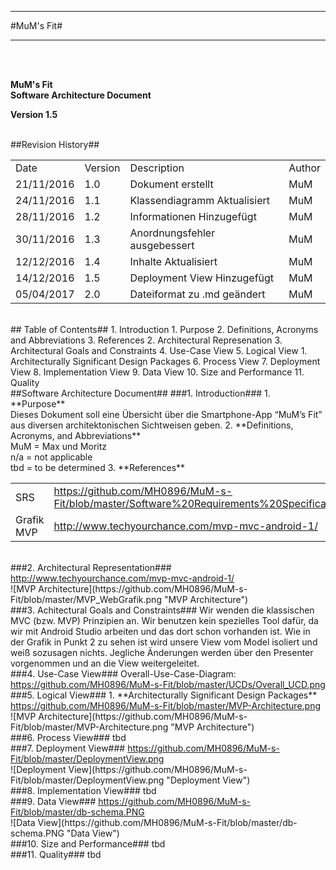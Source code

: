 ----------
#MuM's Fit#

----------
<br><br>

**MuM's Fit**  
**Software Architecture Document**

**Version 1.5**

<br>
##Revision History##
<table>
<tr><td>Date</td><td>Version</td><td>Description</td><td>Author</td></tr>
<tr><td>21/11/2016</td><td>1.0</td><td>Dokument erstellt</td><td>MuM</td></tr>
<tr><td>24/11/2016</td><td>1.1</td><td>Klassendiagramm Aktualisiert</td><td>MuM</td></tr>
<tr><td>28/11/2016</td><td>1.2</td><td>Informationen Hinzugefügt</td><td>MuM</td></tr>
<tr><td>30/11/2016</td><td>1.3</td><td>Anordnungsfehler ausgebessert</td><td>MuM</td></tr>
<tr><td>12/12/2016</td><td>1.4</td><td>Inhalte Aktualisiert</td><td>MuM</td></tr>
<tr><td>14/12/2016</td><td>1.5</td><td>Deployment View Hinzugefügt</td><td>MuM</td></tr>
<tr><td>05/04/2017</td><td>2.0</td><td>Dateiformat zu .md geändert</td><td>MuM</td></tr>
</table>

<br>
## Table of Contents##
1. Introduction
	1. Purpose
	2. Definitions, Acronyms and Abbreviations
	3. References
2. Architectural Represenation
3. Architectural Goals and Constraints
4. Use-Case View
5. Logical View
	1. Architecturally Significant Design Packages
6. Process View
7. Deployment View
8. Implementation View
9. Data View
10. Size and Performance
11. Quality

<br>
##Software Architecture Document##
###1. Introduction###
1. **Purpose**
<br>Dieses Dokument soll eine Übersicht über die Smartphone-App “MuM’s Fit” aus diversen architektonischen Sichtweisen geben.
2. **Definitions, Acronyms, and Abbreviations**
<br>MuM = Max und Moritz
<br> n/a = not applicable
<br>tbd = to be determined
3. **References**
<table>
<tr><td>SRS</td><td><a href="https://github.com/MH0896/MuM-s-Fit/blob/master/Software%20Requirements%20Specification.pdf">https://github.com/MH0896/MuM-s-Fit/blob/master/Software%20Requirements%20Specification.pdf</a></td></tr>
<tr><td>Grafik MVP</td><td><a href="http://www.techyourchance.com/mvp-mvc-android-1/">http://www.techyourchance.com/mvp-mvc-android-1/</a></td></tr>
</table>

<br>
###2. Architectural Representation###
<a href="http://www.techyourchance.com/mvp-mvc-android-1/">http://www.techyourchance.com/mvp-mvc-android-1/</a><br>
![MVP Architecture](https://github.com/MH0896/MuM-s-Fit/blob/master/MVP_WebGrafik.png "MVP Architecture")

<br>
###3. Achitectural Goals and Constraints###
Wir wenden die klassischen MVC (bzw. MVP) Prinzipien an. Wir benutzen kein spezielles Tool dafür, da wir mit Android Studio arbeiten und das dort schon vorhanden ist.  
Wie in der Grafik in Punkt 2 zu sehen ist wird unsere View vom Model isoliert und weiß sozusagen nichts. Jegliche Änderungen werden über den Presenter vorgenommen und an die View weitergeleitet.

<br>
###4. Use-Case View###
Overall-Use-Case-Diagram:<br>
<a href="https://github.com/MH0896/MuM-s-Fit/blob/master/UCDs/Overall_UCD.png">https://github.com/MH0896/MuM-s-Fit/blob/master/UCDs/Overall_UCD.png</a>

<br>
###5. Logical View###
1. **Architecturally Significant Design Packages**
<a href="https://github.com/MH0896/MuM-s-Fit/blob/master/MVP-Architecture.png">https://github.com/MH0896/MuM-s-Fit/blob/master/MVP-Architecture.png</a><br>
![MVP Architecture](https://github.com/MH0896/MuM-s-Fit/blob/master/MVP-Architecture.png "MVP Architecture")

<br>
###6. Process View###
tbd

<br>
###7. Deployment View###
<a href="https://github.com/MH0896/MuM-s-Fit/blob/master/DeploymentView.png">https://github.com/MH0896/MuM-s-Fit/blob/master/DeploymentView.png</a><br>
![Deployment View](https://github.com/MH0896/MuM-s-Fit/blob/master/DeploymentView.png "Deployment View")

<br>
###8. Implementation View###
tbd

<br>
###9. Data View###
<a href="https://github.com/MH0896/MuM-s-Fit/blob/master/db-schema.PNG">https://github.com/MH0896/MuM-s-Fit/blob/master/db-schema.PNG</a><br>
![Data View](https://github.com/MH0896/MuM-s-Fit/blob/master/db-schema.PNG "Data View")

<br>
###10. Size and Performance###
tbd

<br>
###11. Quality###
tbd

<br>